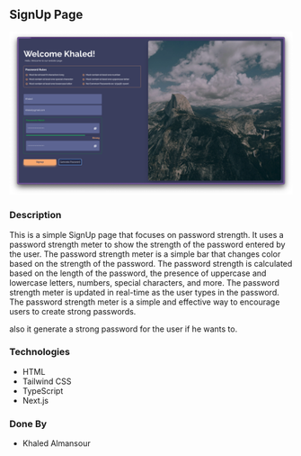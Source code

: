 
## SignUp Page

![SignUp Page](./public/images/Screenshot.png)

### Description

This is a simple SignUp page that focuses on password strength. It uses a password strength meter to show the strength of the password entered by the user. The password strength meter is a simple bar that changes color based on the strength of the password. The password strength is calculated based on the length of the password, the presence of uppercase and lowercase letters, numbers, special characters, and more. The password strength meter is updated in real-time as the user types in the password. The password strength meter is a simple and effective way to encourage users to create strong passwords.

also it generate a strong password for the user if he wants to.


### Technologies

- HTML
- Tailwind CSS
- TypeScript
- Next.js


### Done By

- Khaled Almansour
